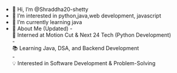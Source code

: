 - 👋 Hi, I’m @Shraddha20-shetty
- 👀 I’m interested in python,java,web development, javascript  
- 🌱 I’m currently learning java
- 🚀 About Me (Updated)
-<br>🔭 Interned at Motion Cut & Next 24 Tech (Python Development)</br>
-<br>📚 Learning Java, DSA, and Backend Development</br>
-</br>💡 Interested in Software Development & Problem-Solving</br>
<!---
Shraddha20-shetty/Shraddha20-shetty is a ✨ special ✨ repository because its `README.md` (this file) appears on your GitHub profile.
You can click the Preview link to take a look at your changes.
--->
